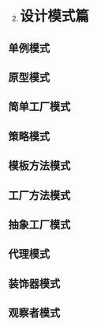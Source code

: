 2. # **设计模式篇**
## **单例模式**
## **原型模式**
## **简单工厂模式**
## **策略模式**
## **模板方法模式**
## **工厂方法模式**
## **抽象工厂模式**
## **代理模式**
## **装饰器模式**
## **观察者模式**
